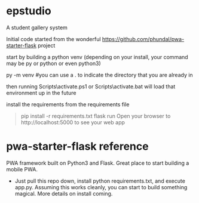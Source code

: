 # epstudio
A student gallery system

Initial code started from the wonderful https://github.com/phundal/pwa-starter-flask project

start by building a python venv
(depending on your install, your command may be py or python or even python3)

py -m venv <epstudio directory> #you can use a . to indicate the directory that you are already in

then running Scripts\activate.ps1 or Scripts\activate.bat will load that environment up in the future

install the requirements from the requirements file
> pip install -r requirements.txt
> flask run
Open your browser to http://localhost:5000 to see your web app

# pwa-starter-flask reference
PWA framework built on Python3 and Flask.  Great place to start building a mobile PWA.

- Just pull this repo down, install python requirements.txt, and execute app.py.  Assuming this works cleanly, you can start to build something magical.  More details on install coming.